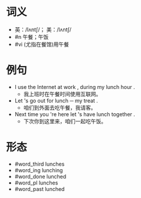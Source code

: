 # 词义
- 英：/lʌntʃ/； 美：/lʌntʃ/
- #n 午餐；午饭
- #vi (尤指在餐馆)用午餐
# 例句
- I use the Internet at work , during my lunch hour .
	- 我上班时在午餐时间使用互联网。
- Let 's go out for lunch ─ my treat .
	- 咱们到外面去吃午餐，我请客。
- Next time you 're here let 's have lunch together .
	- 下次你到这里来，咱们一起吃午饭。
# 形态
- #word_third lunches
- #word_ing lunching
- #word_done lunched
- #word_pl lunches
- #word_past lunched
